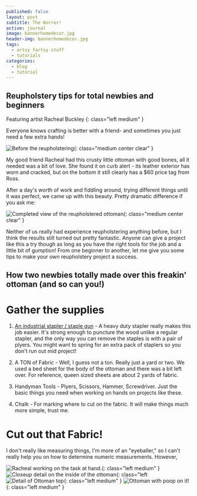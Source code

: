 ```yaml
---
published: false
layout: post
subtitle: The Horror!
active: journal
image: bannerhomedecor.jpg
header-img: bannerhomedecor.jpg
tags:
  - artsy fartsy stuff
  - tutorials
categories:
  - blog
  - tutorial
---
```

## Reupholstery tips for total newbies and beginners
Featuring artist Racheal Buckley
{: class="left medium" }

Everyone knows crafting is better with a friend- and sometimes you just need a few extra hands!

![Before the reupholstering]({{site.baseurl}}/media/rachealcraft1.jpg){: class="medium center clear" }

My good friend Racheal had this crusty little ottoman with good bones, all it needed was a bit of love. She found it on curb alert - its leather exterior has worn and cracked, but on the bottom it still clearly has a $60 price tag from Ross. 

After a day's worth of work and fiddling around, trying different things until it was perfect, we came up with this beauty. Pretty dramatic difference if you ask me:
<!--more-->
![Completed view of the reupholstered ottoman]({{site.baseurl}}/media/rachealcraft4finished.jpg){: class="medium center clear" }

Neither of us really had experience reupholstering anything before, but I think the results still turned out pretty fantastic. Anyone can give a project like this a try though as long as you have the right tools for the job and a little bit of gumption! From one beginner to another, let me give you some tips to make your own reupholstery project a success.

## How two newbies totally made over this freakin' ottoman (and so can you!)  

# Gather the supplies

1. [An industrial stapler / staple gun](http://a.co/9hZ0Tho "An example of an industrial stapler sold on Amazon.") - A heavy duty stapler really makes this job easier. It's strong enough to puncture the wood unlike a regular stapler, and the only way you can remove the staples is with a pair of plyers. You might want to spring for an extra pack of staplers so you don't run out mid project!

2. A TON of Fabric - Well, I guess not a ton. Really just a yard or two. We used a bed sheet for the body of the ottoman and there was a bit left over. For reference, queen sized sheets are about 2 yards of fabric. 

3. Handyman Tools - Plyers, Scissors, Hammer, Screwdriver. Just the basic things you need when working on hands on projects like these. 

4. Chalk - For marking where to cut on the fabric. It will make things much more simple, trust me.

# Cut out that Fabric!

I don't really like measuring things, I'm more of an "eyeballer," so I can't really help you on how to determine numeric measurements. However, 






![Racheal working on the task at hand.]({{site.baseurl}}/media/rachealcraft2.jpg){: class="left medium" }
![Closeup detail on the inside of the ottoman]({{site.baseurl}}/media/rachealcraft3.jpg){: class="left 
![Detail of Ottoman top]({{site.baseurl}}/media/rachealcraft5finished.jpg){: class="left medium" }
![Ottoman with poop on it!]({{site.baseurl}}/media/rachealcraft6finished.jpg){: class="left medium" }


